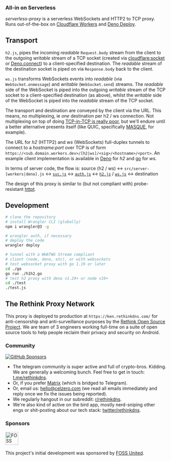 ### All-in on Serverless

_serverless-proxy_ is a serverless WebSockets and HTTP2 to TCP proxy. Runs out-of-the-box on [Cloudflare Workers](https://workers.dev) and [Deno Deploy](https://deno.com/deploy).

## Transport

`h2.js`, pipes the incoming _readable_ `Request.body` stream from the client to the outgoing _writable_ stream of a TCP socket (created via [cloudflare:socket](https://developers.cloudflare.com/workers/runtime-apis/tcp-sockets) or [Deno.connect](https://doc.deno.land/deno/stable/~/Deno.connect)) to a client-specified destination. The _readable_ stream of the destination socket is piped on via `Response.body` back to the client.

`ws.js` transforms WebSockets events into _readable_ (via `WebSocket.onmessage`) and _writable_ (`WebSocket.send`) streams. The _readable_ side of the WebSocket is piped into the outgoing _writable_ stream of the TCP socket to a client-specified destination (as above), whilst the _writable_ side of the WebSocket is piped into the _readable_ stream of the TCP socket.

The transport and destination are conveyed by the client via the URL. This means, no multiplexing, ie *one* destination per h2 / ws connection. Not multiplexing on top of doing [TCP-in-TCP is really poor](https://sshuttle.readthedocs.io/en/stable/how-it-works.html), but we'll endure until a better alternative presents itself (like QUIC, specifically [MASQUE](https://blog.cloudflare.com/building-privacy-into-internet-standards-and-how-to-make-your-app-more-private-today/), for example).

The URL for *h2* (HTTP2) and *ws* (WebSockets) full-duplex tunnels to connect to a *hostname:port* over TCP is of form `https://<sub.domain.workers.dev>/[h2|ws]/<sig>/<hostname>/<port>`. An example client implementation is available in [Deno](test/test.js) for *h2* and [go](go/h1h2.go) for *ws*.

In terms of server code, the flow is: source (h2 / ws) <-> `src/server-[workers|deno].js` <-> [`svc.js`](src/base/svc.js) <->
[`auth.js`](src/base/auth.js) <-> [`h2.js`](src/proxifier/h2.js) / [`ws.js`](src/proxifier/ws.js) <-> destination

The design of this proxy is similar to (but not compliant with) probe-resistant [httpt](https://github.com/sergeyfrolov/httpt).

## Development

```bash
# clone the repository
# install Wrangler CLI (globally)
npm i wrangler@3 -g

# wrangler auth, if necessary
# deploy the code
wrangler deploy

# tunnel with a WHATWG Stream compliant
# client (node, deno, etc), or with websockets
# test websocket proxy with go 1.19 or later
cd ./go
go run ./h1h2.go
# test h2 proxy with deno v1.29+ or node v19+
cd ./test
./test.js
```

## The Rethink Proxy Network
This proxy is deployed to production at `https://ken.rethinkdns.com/` for anti-censorship and anti-surveillance
purposes by the [Rethink Open Source Project](https://github.com/celzero/rethink-app). We are team of 3 engineers
working full-time on a suite of open source tools to help people reclaim their privacy and security on Android.

### Community
[<img src="https://img.shields.io/github/sponsors/serverless-dns"
     alt="GitHub Sponsors">](https://github.com/sponsors/serverless-dns)
- The telegram community is super active and full of crypto-bros. Kidding. We are generally a welcoming bunch. Feel free to get in touch: [t.me/rethinkdns](https://t.me/rethinkdns).
- Or, if you prefer [Matrix](https://matrix.to/#/!jrTSpJiEkFNNBMhSaE:matrix.org) (which is bridged to Telegram).
- Or, email us: [hello@celzero.com](mailto:hello@celzero.com) (we read all emails immediately and reply once we fix the issues being reported).
- We regularly hangout in our subreddit: [r/rethinkdns](https://reddit.com/r/rethinkdns).
- We're also kind of active on the bird app, mostly nerd-sniping other engs or shit-posting about our tech stack: [twitter/rethinkdns](https://twitter.com/rethinkdns).

### Sponsors
[<img src="http://fossunited.org/files/fossunited-badge.svg"
     alt="FOSS United"
     height="40">](https://fossunited.org/grants)&emsp;

This project's initial development was sponsored by [FOSS United](https://fossunited.org/grants).
